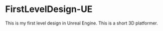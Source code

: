 # FirstLevelDesign-UE
This is my first level design in Unreal Engine. This is a short 3D platformer.

